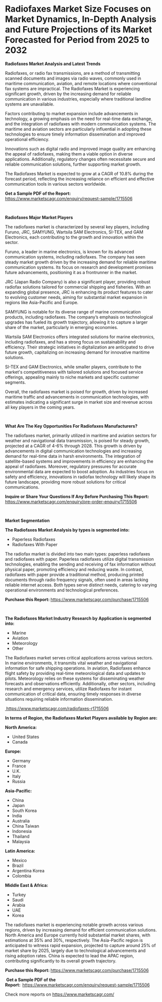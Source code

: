 <p><h1>Radiofaxes Market Size Focuses on Market Dynamics, In-Depth Analysis and Future Projections of its Market Forecasted for Period from 2025 to 2032</h1></p><p><strong>Radiofaxes Market Analysis and Latest Trends</strong></p>
<p><p>Radiofaxes, or radio fax transmissions, are a method of transmitting scanned documents and images via radio waves, commonly used in maritime communication, aviation, and remote locations where conventional fax systems are impractical. The Radiofaxes Market is experiencing significant growth, driven by the increasing demand for reliable communication in various industries, especially where traditional landline systems are unavailable. </p><p>Factors contributing to market expansion include advancements in technology, a growing emphasis on the need for real-time data exchange, and the integration of radiofaxes with modern communication systems. The maritime and aviation sectors are particularly influential in adopting these technologies to ensure timely information dissemination and improved operational efficiency.</p><p>Innovations such as digital radio and improved image quality are enhancing the appeal of radiofaxes, making them a viable option in diverse applications. Additionally, regulatory changes often necessitate secure and reliable communication solutions, further supporting market growth. </p><p>The Radiofaxes Market is expected to grow at a CAGR of 10.8% during the forecast period, reflecting the increasing reliance on efficient and effective communication tools in various sectors worldwide.</p></p>
<p><strong>Get a Sample PDF of the Report:&nbsp;</strong> <a href="https://www.marketscagr.com/enquiry/request-sample/1715506?utm_campaign=3271&utm_medium=2&utm_source=Github&utm_content=ia&utm_term=28032025&utm_id=radiofaxes">https://www.marketscagr.com/enquiry/request-sample/1715506</a></p>
<p>&nbsp;</p>
<p><strong>Radiofaxes Major Market Players</strong></p>
<p><p>The radiofaxes market is characterized by several key players, including Furuno, JRC, SAMYUNG, Wartsila SAM Electronics, SI-TEX, and GAM Electronics, each contributing to the growth and innovation within the sector. </p><p>Furuno, a leader in marine electronics, is known for its advanced communication systems, including radiofaxes. The company has seen steady market growth driven by the increasing demand for reliable maritime communication systems. Its focus on research and development promises future advancements, positioning it as a frontrunner in the market.</p><p>JRC (Japan Radio Company) is also a significant player, providing robust radiofax solutions tailored for commercial shipping and fisheries. With an expanding global presence, JRC is enhancing its product features to cater to evolving customer needs, aiming for substantial market expansion in regions like Asia-Pacific and Europe. </p><p>SAMYUNG is notable for its diverse range of marine communication products, including radiofaxes. The company’s emphasis on technological upgrades has fueled its growth trajectory, allowing it to capture a larger share of the market, particularly in emerging economies.</p><p>Wartsila SAM Electronics offers integrated solutions for marine electronics, including radiofaxes, and has a strong focus on sustainability and efficiency. Their strategic initiatives in digitalization are anticipated to drive future growth, capitalizing on increasing demand for innovative maritime solutions.</p><p>SI-TEX and GAM Electronics, while smaller players, contribute to the market's competitiveness with tailored solutions and focused service offerings, appealing mainly to niche markets and specific customer segments.</p><p>Overall, the radiofaxes market is poised for growth, driven by increased maritime traffic and advancements in communication technologies, with estimates indicating a significant surge in market size and revenue across all key players in the coming years.</p></p>
<p>&nbsp;</p>
<p><strong>What Are The Key Opportunities For Radiofaxes Manufacturers?</strong></p>
<p><p>The radiofaxes market, primarily utilized in maritime and aviation sectors for weather and navigational data transmission, is poised for steady growth, projected at a CAGR of 4-6% through 2028. This growth is driven by advancements in digital communication technologies and increasing demand for real-time data in harsh environments. The integration of satellite-based systems and improvements in efficiency are enhancing the appeal of radiofaxes. Moreover, regulatory pressures for accurate environmental data are expected to boost adoption. As industries focus on safety and efficiency, innovations in radiofax technology will likely shape its future landscape, providing more robust solutions for critical communications.</p></p>
<p><strong>Inquire or Share Your Questions If Any Before Purchasing This Report:</strong> <a href="https://www.marketscagr.com/enquiry/pre-order-enquiry/1715506?utm_campaign=3271&utm_medium=2&utm_source=Github&utm_content=ia&utm_term=28032025&utm_id=radiofaxes">https://www.marketscagr.com/enquiry/pre-order-enquiry/1715506</a></p>
<p>&nbsp;</p>
<p><strong>Market Segmentation</strong></p>
<p><strong>The Radiofaxes Market Analysis by types is segmented into:</strong></p>
<p><ul><li>Paperless Radiofaxes</li><li>Radiofaxes With Paper</li></ul></p>
<p><p>The radiofax market is divided into two main types: paperless radiofaxes and radiofaxes with paper. Paperless radiofaxes utilize digital transmission technologies, enabling the sending and receiving of fax information without physical paper, promoting efficiency and reducing waste. In contrast, radiofaxes with paper provide a traditional method, producing printed documents through radio frequency signals, often used in areas lacking reliable internet access. Both types serve distinct needs, catering to varying operational environments and technological preferences.</p></p>
<p><strong>Purchase this Report:&nbsp;</strong><a href="https://www.marketscagr.com/purchase/1715506?utm_campaign=3271&utm_medium=2&utm_source=Github&utm_content=ia&utm_term=28032025&utm_id=radiofaxes">https://www.marketscagr.com/purchase/1715506</a></p>
<p>&nbsp;</p>
<p><strong>The Radiofaxes Market Industry Research by Application is segmented into:</strong></p>
<p><ul><li>Marine</li><li>Aviation</li><li>Meteorology</li><li>Other</li></ul></p>
<p><p>The Radiofaxes market serves critical applications across various sectors. In marine environments, it transmits vital weather and navigational information for safe shipping operations. In aviation, Radiofaxes enhance flight safety by providing real-time meteorological data and updates to pilots. Meteorology relies on these systems for disseminating weather forecasts and observations efficiently. Additionally, other sectors, including research and emergency services, utilize Radiofaxes for instant communication of critical data, ensuring timely responses in diverse situations requiring reliable information dissemination.</p></p>
<p><a href="https://www.marketscagr.com/radiofaxes-r1715506?utm_campaign=3271&utm_medium=2&utm_source=Github&utm_content=ia&utm_term=28032025&utm_id=radiofaxes">&nbsp;https://www.marketscagr.com/radiofaxes-r1715506</a></p>
<p><strong>In terms of Region, the Radiofaxes Market Players available by Region are:</strong></p>
<p>
    <p> <strong> North America: </strong>
        <ul>
            <li>United States</li>
            <li>Canada</li>
        </ul>
        </p> 
    <p> <strong> Europe: </strong>
        <ul>
            <li>Germany</li>
            <li>France</li>
            <li>U.K.</li>
            <li>Italy</li>
            <li>Russia</li>
        </ul>
        </p> 
    <p> <strong> Asia-Pacific: </strong>
        <ul>
            <li>China</li>
            <li>Japan</li>
            <li>South Korea</li>
            <li>India</li>
            <li>Australia</li>
            <li>China Taiwan</li>
            <li>Indonesia</li>
            <li>Thailand</li>
            <li>Malaysia</li>
        </ul>
        </p> 
    <p> <strong> Latin America: </strong>
        <ul>
            <li>Mexico</li>
            <li>Brazil</li>
            <li>Argentina Korea</li>
            <li>Colombia</li>
        </ul>
        </p> 
    <p> <strong> Middle East & Africa: </strong>
        <ul>
            <li>Turkey</li>
            <li>Saudi</li>
            <li>Arabia</li>
            <li>UAE</li>
            <li>Korea</li>
        </ul>
    </p>
    </p>
<p><p>The radiofaxes market is experiencing notable growth across various regions, driven by increasing demand for efficient communication solutions. North America and Europe currently hold substantial market shares, with estimations at 35% and 30%, respectively. The Asia-Pacific region is anticipated to witness rapid expansion, projected to capture around 25% of market share by 2025, largely due to technological advancements and rising adoption rates. China is expected to lead the APAC region, contributing significantly to its overall growth trajectory.</p></p>
<p><strong>Purchase this Report: </strong><a href="https://www.marketscagr.com/purchase/1715506?utm_campaign=3271&utm_medium=2&utm_source=Github&utm_content=ia&utm_term=28032025&utm_id=radiofaxes">https://www.marketscagr.com/purchase/1715506</a></p>
<p>&nbsp;<strong>Get a Sample PDF of the Report:&nbsp;&nbsp;</strong><a href="https://www.marketscagr.com/enquiry/request-sample/1715506?utm_campaign=3271&utm_medium=2&utm_source=Github&utm_content=ia&utm_term=28032025&utm_id=radiofaxes">https://www.marketscagr.com/enquiry/request-sample/1715506</a></p>
<p><strong></strong></p>
<p>Check more reports on <a href="https://www.marketscagr.com/?utm_campaign=3271&utm_medium=2&utm_source=Github&utm_content=ia&utm_term=28032025&utm_id=radiofaxes">https://www.marketscagr.com/</a></p>